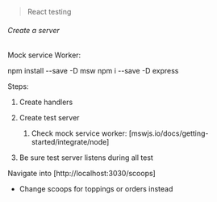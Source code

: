 > React testing

######  Create a server
Mock service Worker:

npm install --save -D msw
npm i --save -D express

Steps: 

1. Create handlers

2. Create test server
   1. Check mock service worker: [mswjs.io/docs/getting-started/integrate/node]

3. Be sure test server listens during all test

Navigate into [http://localhost:3030/scoops] 
* Change scoops for toppings or orders instead

